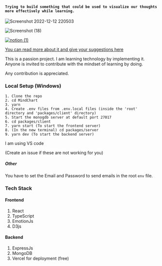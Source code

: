 
#### `Trying to build something that could be used to visualize our thoughts more effectively while learning.`
![Screenshot 2022-12-12 220503](https://user-images.githubusercontent.com/106697681/207102372-f4e16f2d-706f-448b-be37-d45bf3e9f531.png)

![Screenshot (18)](https://user-images.githubusercontent.com/106697681/207102393-f0061152-fffe-4624-9b72-cf864f9229aa.png)

[![notion (1)](https://user-images.githubusercontent.com/106697681/195251468-8c27de82-7eb0-4996-aaeb-f34b8749557d.png)](https://alike-stag-3a4.notion.site/Mind-Chart-97668ec9dbbe49cda72c19f0259a2870) 

[You can read more about it and give your suggestions here](https://alike-stag-3a4.notion.site/Mind-Chart-97668ec9dbbe49cda72c19f0259a2870)


This is a passion project. I am learning technology by implementing it. Anyone is invited to contribute with the mindset of learning by doing.


Any contribution is appreciated.

### Local Setup (Windows)
```
1. Clone the repo
2. cd MindChart
3. yarn
4. Create .env files from .env.local files (inside the 'root' directory and 'packages/client' directory)
5. Start the monogdb server at default port 27017
6. cd packages/client
7. yarn start (To start the frontend server)
8. (In the new terminal) cd packages/server
9. yarn dev (To start the backend server)
```
I am using VS code

(Create an issue if these are not working for you)

##### Other
You have to set the Email and Password to send emails in the root `env` file.

### Tech Stack
#### Frontend
1. React
2. TypeScript
3. EmotionJs
4. D3js
#### Backend
1. ExpressJs
2. MongoDB
3. Vercel for deployment (free)

